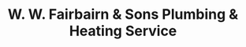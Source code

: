 ---
title: "W. W. Fairbairn & Sons Plumbing & Heating Service"
url: /alanson/w-w-fairbairn-and-sons-plumbing-and-heating-service/
shop: shop
---